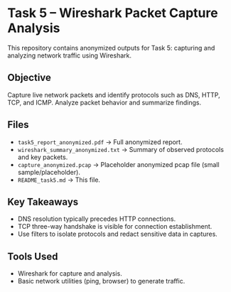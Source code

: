 # Task 5 – Wireshark Packet Capture Analysis

This repository contains anonymized outputs for Task 5: capturing and analyzing network traffic using Wireshark.

## Objective
Capture live network packets and identify protocols such as DNS, HTTP, TCP, and ICMP. Analyze packet behavior and summarize findings.

## Files
- `task5_report_anonymized.pdf` → Full anonymized report.
- `wireshark_summary_anonymized.txt` → Summary of observed protocols and key packets.
- `capture_anonymized.pcap` → Placeholder anonymized pcap file (small sample/placeholder).
- `README_task5.md` → This file.

## Key Takeaways
- DNS resolution typically precedes HTTP connections.
- TCP three-way handshake is visible for connection establishment.
- Use filters to isolate protocols and redact sensitive data in captures.

## Tools Used
- Wireshark for capture and analysis.
- Basic network utilities (ping, browser) to generate traffic.
